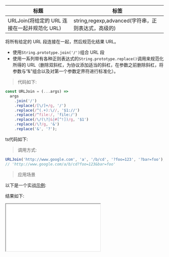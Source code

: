 | 标题                                         | 标签                                               |
| -------------------------------------------- | -------------------------------------------------- |
| URLJoin(将给定的 URL 连接在一起并规范化 URL) | string,regexp,advanced(字符串，正则表达式，高级的) |

将所有给定的 URL 段连接在一起，然后规范化结果 URL。

- 使用`String.prototype.join('/')`组合 URL 段
- 使用一系列带有各种正则表达式的`String.prototype.replace()`调用来规范化所得的 URL（删除双斜杠，为协议添加适当的斜杠，在参数之前删除斜杠，将参数与“&”组合以及对第一个参数定界符进行标准化）。

> 代码如下:

```js
const URLJoin = (...args) =>
  args
    .join('/')
    .replace(/[\/]+/g, '/')
    .replace(/^(.+):\//, '$1://')
    .replace(/^file:/, 'file:/')
    .replace(/\/(\?|&|#[^!])/g, '$1')
    .replace(/\?/g, '&')
    .replace('&', '?');
```

ts代码如下:

<div class="code-editor" data-url="codes/javascript/ts/url-join.ts" data-language="typescript"></div>

> 调用方式:

```js
URLJoin('http://www.google.com', 'a', '/b/cd', '?foo=123', '?bar=foo');
// 'http://www.google.com/a/b/cd?foo=123&bar=foo'
```

> 应用场景

以下是一个实战<a href="codes/javascript/html/url-join.html" target="_blank" rel="noopener noreferrer">示例</a>:

<div class="code-editor" data-url="codes/javascript/html/url-join.html" data-language="html"></div>

结果如下:

<iframe src="codes/javascript/html/url-join.html"></iframe>
